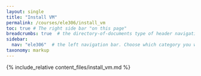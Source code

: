 ```yaml
---
layout: single
title: "Install VM"
permalink: /courses/ele306/install_vm
toc: true # The right side bar "on this page"
breadcrumbs: true  # the directory-of-documents type of header navigation
sidebar:
  nav: "ele306"  # the left navigation bar. Choose which category you want.
taxonomy: markup
---
```


{% include_relative content_files/install_vm.md %}